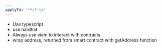 ```yaml
---
applyTo: '**/*.ts'
---
```


- Use typescript
- use hardhat
- Always use viem to interact with contracts.
- wrap address, returned from smart contract with getAddress function
